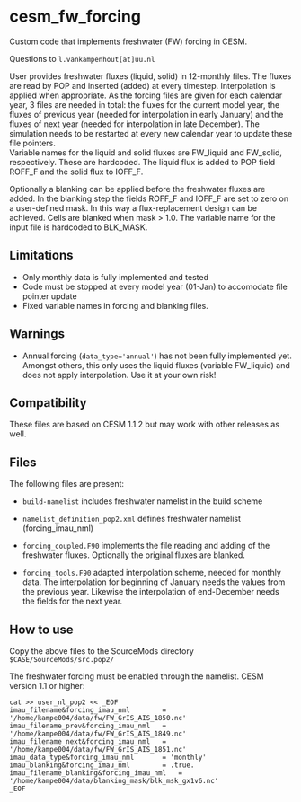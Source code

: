 cesm_fw_forcing
===============

Custom code that implements freshwater (FW) forcing in CESM. 

Questions to `l.vankampenhout[at]uu.nl`

User provides freshwater fluxes (liquid, solid) in 12-monthly files. The fluxes are read by POP and inserted (added) at every timestep. Interpolation is applied when appropriate. As the forcing files are given for each calendar year, 3 files are needed in total: the fluxes for the current model year, the fluxes of previous year (needed for interpolation in early January) and the fluxes of next year (needed for interpolation in late December). The simulation needs to be restarted at every new calendar year to update these file pointers.  
Variable names for the liquid and solid fluxes are FW_liquid and FW_solid, respectively. These are hardcoded. The liquid flux is added to POP field ROFF_F and the solid flux to IOFF_F. 

Optionally a blanking can be applied before the freshwater fluxes are added. In the blanking step the fields ROFF_F and IOFF_F are set to zero on a user-defined mask. In this way a flux-replacement design can be achieved. Cells are blanked when mask > 1.0. The variable name for the input file is hardcoded to BLK_MASK.

Limitations
------------

* Only monthly data is fully implemented and tested
* Code must be stopped at every model year (01-Jan) to accomodate file pointer update
* Fixed variable names in forcing and blanking files.

Warnings
--------
* Annual forcing (`data_type='annual'`) has not been fully implemented yet. Amongst others, this only uses the liquid fluxes (variable FW_liquid) and does not apply interpolation. Use it at your own risk!

Compatibility
-------------
These files are based on CESM 1.1.2 but may work with other releases as well.

Files
-----
The following files are present:

* `build-namelist`
  includes freshwater namelist in the build scheme
  
* `namelist_definition_pop2.xml`
  defines freshwater namelist (forcing_imau_nml)
  
* `forcing_coupled.F90`
  implements the file reading and adding of the freshwater fluxes. Optionally the 
  original fluxes are blanked. 

* `forcing_tools.F90`
  adapted interpolation scheme, needed for monthly data. The interpolation for beginning of January
  needs the values from the previous year. Likewise the interpolation of end-December needs the fields
  for the next year. 

How to use
----------
Copy the above files to the SourceMods directory `$CASE/SourceMods/src.pop2/`

The freshwater forcing must be enabled through the namelist. CESM version 1.1 or higher: 

    cat >> user_nl_pop2 << _EOF
    imau_filename&forcing_imau_nml        = '/home/kampe004/data/fw/FW_GrIS_AIS_1850.nc'
    imau_filename_prev&forcing_imau_nml   = '/home/kampe004/data/fw/FW_GrIS_AIS_1849.nc'
    imau_filename_next&forcing_imau_nml   = '/home/kampe004/data/fw/FW_GrIS_AIS_1851.nc'
    imau_data_type&forcing_imau_nml       = 'monthly'
    imau_blanking&forcing_imau_nml        = .true.
    imau_filename_blanking&forcing_imau_nml   = '/home/kampe004/data/blanking_mask/blk_msk_gx1v6.nc'
    _EOF


